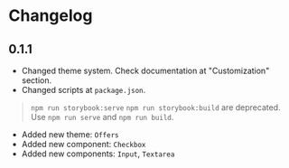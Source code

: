 # Changelog

## 0.1.1

* Changed theme system. Check documentation at "Customization" section.
* Changed scripts at `package.json`. 

> `npm run storybook:serve` `npm run storybook:build` are deprecated. Use `npm run serve` and `npm run build`.

* Added new theme: `Offers`
* Added new component: `Checkbox`
* Added new components: `Input`, `Textarea`
